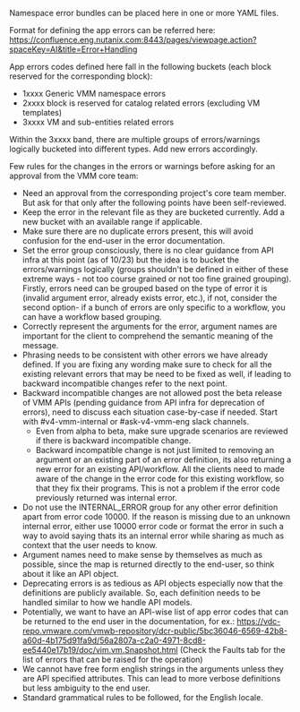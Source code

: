 Namespace error bundles can be placed here in one or more YAML files.

Format for defining the app errors can be referred here: https://confluence.eng.nutanix.com:8443/pages/viewpage.action?spaceKey=AI&title=Error+Handling

App errors codes defined here fall in the following buckets (each block reserved
for the corresponding block):

- 1xxxx Generic VMM namespace errors
- 2xxxx block is reserved for catalog related errors (excluding VM templates)
- 3xxxx VM and sub-entities related errors

Within the 3xxxx band, there are multiple groups of errors/warnings logically bucketed into different types. Add new errors accordingly.

Few rules for the changes in the errors or warnings before asking for an approval from the VMM core team:
- Need an approval from the corresponding project's core team member. But ask for that only after the following points have been self-reviewed.
- Keep the error in the relevant file as they are bucketed currently. Add a new bucket with an available range if applicable.
- Make sure there are no duplicate errors present, this will avoid confusion for the end-user in the error documentation.
- Set the error group consciously, there is no clear guidance from API infra at this point (as of 10/23) but the idea is to bucket the errors/warnings logically (groups shouldn't be defined in either of these extreme ways - not too course grained or not too fine grained grouping). Firstly, errors need can be grouped based on the type of error it is (invalid argument error, already exists error, etc.), if not, consider the second option- if a bunch of errors are only specific to a workflow, you can have a workflow based grouping.
- Correctly represent the arguments for the error, argument names are important for the client to comprehend the semantic meaning of the message.
- Phrasing needs to be consistent with other errors we have already defined. If you are fixing any wording make sure to check for all the existing relevant errors that may be need to be fixed as well, if leading to backward incompatible changes refer to the next point.
- Backward incompatible changes are not allowed post the beta release of VMM APIs (pending guidance from API infra for deprecation of errors), need to discuss each situation case-by-case if needed. Start with #v4-vmm-internal or #ask-v4-vmm-eng slack channels.
  - Even from alpha to beta, make sure upgrade scenarios are reviewed if there is backward incompatible change.  
  - Backward incompatible change is not just limited to removing an argument or an existing part of an error definition, its also returning a new error for an existing API/workflow. All the clients need to made aware of the change in the error code for this existing workflow, so that they fix their programs. This is not a problem if the error code previously returned was internal error.
- Do not use the INTERNAL_ERROR group for any other error definition apart from error code 10000. If the reason is missing due to an unknown internal error, either use 10000 error code or format the error in such a way to avoid saying thats its an internal error while sharing as much as context that the user needs to know.
- Argument names need to make sense by themselves as much as possible, since the map is returned directly to the end-user, so think about it like an API object.
- Deprecating errors is as tedious as API objects especially now that the definitions are publicly available. So, each definition needs to be handled similar to how we handle API models.
- Potentially, we want to have an API-wise list of app error codes that can be returned to the end user in the documentation, for ex.: https://vdc-repo.vmware.com/vmwb-repository/dcr-public/5bc36046-6569-42b8-a60d-4b175d91fa9d/56a2807a-c2a0-4971-8cd8-ee5440e17b19/doc/vim.vm.Snapshot.html (Check the Faults tab for the list of errors that can be raised for the operation)
- We cannot have free form english strings in the arguments unless they are API specified attributes. This can lead to more verbose definitions but less ambiguity to the end user.
- Standard grammatical rules to be followed, for the English locale.
